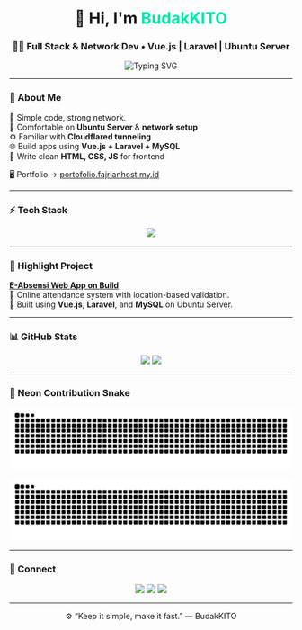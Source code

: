 <!-- Animated README for BudakKITO -->

<h1 align="center">👋 Hi, I'm <span style="color:#00E6A8;">BudakKITO</span></h1>
<h3 align="center">🧑‍💻 Full Stack & Network Dev • Vue.js | Laravel | Ubuntu Server</h3>

<p align="center">
  <img src="https://readme-typing-svg.herokuapp.com?font=Fira+Code&size=22&pause=1000&color=00E6A8&center=true&vCenter=true&width=480&lines=Linux+%26+Server+Enthusiast;Vue.js+Frontend+Developer;Laravel+Backend+Builder;Network+%26+Cloudflared+Tunneler" alt="Typing SVG" />
</p>

---

### 💫 About Me
🧩 Simple code, strong network.  
🐧 Comfortable on **Ubuntu Server** & **network setup**  
⚙️ Familiar with **Cloudflared tunneling**  
🌐 Build apps using **Vue.js + Laravel + MySQL**  
🎨 Write clean **HTML, CSS, JS** for frontend  

🖥️ Portfolio → [portofolio.fajrianhost.my.id](https://portofolio.fajrianhost.my.id)

---

### ⚡ Tech Stack
<p align="center">
  <img src="https://skillicons.dev/icons?i=linux,nginx,vue,laravel,mysql,html,css,js,cloudflare,git" />
</p>

---

### 🚀 Highlight Project
**[E-Absensi Web App on Build](e-absensi)**  
📍 Online attendance system with location-based validation.  
💾 Built using **Vue.js**, **Laravel**, and **MySQL** on Ubuntu Server.  

---

### 📊 GitHub Stats
<p align="center">
  <img src="https://github-readme-stats.vercel.app/api?username=mhdvery94-web&show_icons=true&theme=tokyonight" width="48%">
  <img src="https://github-readme-streak-stats.herokuapp.com?user=mhdvery94-web&theme=tokyonight" width="48%">
</p>

---

### 🐍 Neon Contribution Snake
<p align="center">
  <img src="https://raw.githubusercontent.com/mhdvery94-web/mhdvery94-web/output/github-contribution-grid-snake-neon.svg" alt="neon snake animation" />
</p>

<p align="center">
  <img src="https://raw.githubusercontent.com/mhdvery94-web/mhdvery94-web/output/github-contribution-grid-snake-rainbow.svg" alt="rainbow snake animation" />
</p>

---

### 🌈 Connect
<p align="center">
  <a href="https://github.com/mhdvery94-web"><img src="https://img.shields.io/badge/GitHub-181717?style=for-the-badge&logo=github"></a>
  <a href="mailto:mhdvery94.web@gmail.com"><img src="https://img.shields.io/badge/Email-D14836?style=for-the-badge&logo=gmail"></a>
  <a href="https://portofolio.fajrianhost.my.id"><img src="https://img.shields.io/badge/Portfolio-00E6A8?style=for-the-badge&logo=firefox-browser"></a>
</p>

---

<p align="center">⚙️ “Keep it simple, make it fast.” — BudakKITO</p>
